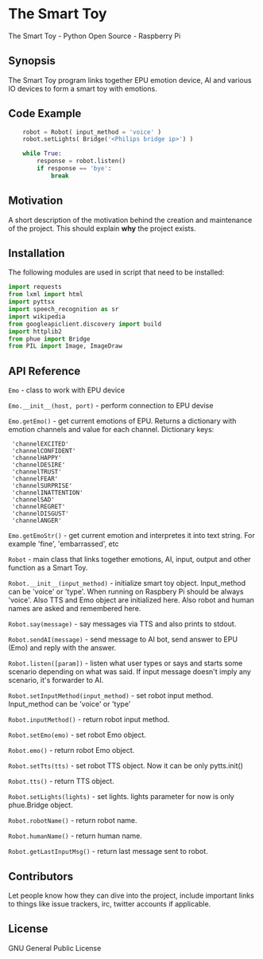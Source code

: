 # The Smart Toy
The Smart Toy - Python Open Source - Raspberry Pi

## Synopsis

The Smart Toy program links together EPU emotion device, AI and various IO devices to form a smart toy with emotions.

## Code Example

```python
    robot = Robot( input_method = 'voice' )
    robot.setLights( Bridge('<Philips bridge ip>') )

    while True:
        response = robot.listen()
        if response == 'bye':
            break
```

## Motivation

A short description of the motivation behind the creation and maintenance of the project. This should explain **why** the project exists.

## Installation

The following modules are used in script that need to be installed:
```python
import requests
from lxml import html
import pyttsx
import speech_recognition as sr
import wikipedia
from googleapiclient.discovery import build
import httplib2
from phue import Bridge
from PIL import Image, ImageDraw
```

## API Reference

`Emo` - class to work with EPU device

`Emo.__init__(host, port)` - perform connection to EPU devise

`Emo.getEmo()` - get current emotions of EPU. Returns a dictionary with emotion channels and value for each channel. Dictionary keys:

     'channelEXCITED'
     'channelCONFIDENT'
     'channelHAPPY' 
     'channelDESIRE'
     'channelTRUST' 
     'channelFEAR'  
     'channelSURPRISE'
     'channelINATTENTION'
     'channelSAD'     
     'channelREGRET'  
     'channelDISGUST' 
     'channelANGER'   

`Emo.getEmoStr()` - get current emotion and interpretes it into text string. For example 'fine', 'embarrassed', etc 

`Robot` - main class that links together emotions, AI, input, output and other function as a Smart Toy.

`Robot.__init__(input_method)` - initialize smart toy object. 
Input_method can be 'voice' or 'type'. When running on Raspbery Pi should be always 'voice'.
Also TTS and Emo object are initialized here.
Also robot and human names are asked and remembered here.

`Robot.say(message)` - say messages via TTS and also prints to stdout.

`Robot.sendAI(message)` - send message to AI bot, send answer to EPU (Emo) and reply with the answer.

`Robot.listen([param])` - listen what user types or says and starts some scenario depending on what was said.
If input message doesn't imply any scenario, it's forwarder to AI.

`Robot.setInputMethod(input_method)` - set robot input method. Input_method can be 'voice' or 'type'

`Robot.inputMethod()` - return robot input method.

`Robot.setEmo(emo)` - set robot Emo object.

`Robot.emo()` - return robot Emo object.

`Robot.setTts(tts)` - set robot TTS object. Now it can be only pytts.init()

`Robot.tts()` - return TTS object.

`Robot.setLights(lights)` - set lights. lights parameter for now is only phue.Bridge object.

`Robot.robotName()` - return robot name.

`Robot.humanName()` - return human name.

`Robot.getLastInputMsg()` - return last message sent to robot.

## Contributors

Let people know how they can dive into the project, include important links to things like issue trackers, irc, twitter accounts if applicable.

## License

GNU General Public License
